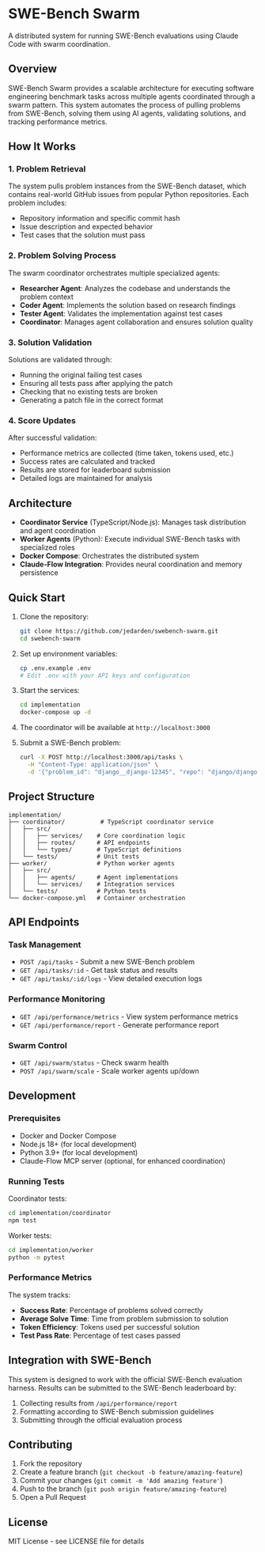 # SWE-Bench Swarm

A distributed system for running SWE-Bench evaluations using Claude Code with swarm coordination.

## Overview

SWE-Bench Swarm provides a scalable architecture for executing software engineering benchmark tasks across multiple agents coordinated through a swarm pattern. This system automates the process of pulling problems from SWE-Bench, solving them using AI agents, validating solutions, and tracking performance metrics.

## How It Works

### 1. Problem Retrieval
The system pulls problem instances from the SWE-Bench dataset, which contains real-world GitHub issues from popular Python repositories. Each problem includes:
- Repository information and specific commit hash
- Issue description and expected behavior
- Test cases that the solution must pass

### 2. Problem Solving Process
The swarm coordinator orchestrates multiple specialized agents:
- **Researcher Agent**: Analyzes the codebase and understands the problem context
- **Coder Agent**: Implements the solution based on research findings
- **Tester Agent**: Validates the implementation against test cases
- **Coordinator**: Manages agent collaboration and ensures solution quality

### 3. Solution Validation
Solutions are validated through:
- Running the original failing test cases
- Ensuring all tests pass after applying the patch
- Checking that no existing tests are broken
- Generating a patch file in the correct format

### 4. Score Updates
After successful validation:
- Performance metrics are collected (time taken, tokens used, etc.)
- Success rates are calculated and tracked
- Results are stored for leaderboard submission
- Detailed logs are maintained for analysis

## Architecture

- **Coordinator Service** (TypeScript/Node.js): Manages task distribution and agent coordination
- **Worker Agents** (Python): Execute individual SWE-Bench tasks with specialized roles
- **Docker Compose**: Orchestrates the distributed system
- **Claude-Flow Integration**: Provides neural coordination and memory persistence

## Quick Start

1. Clone the repository:
   ```bash
   git clone https://github.com/jedarden/swebench-swarm.git
   cd swebench-swarm
   ```

2. Set up environment variables:
   ```bash
   cp .env.example .env
   # Edit .env with your API keys and configuration
   ```

3. Start the services:
   ```bash
   cd implementation
   docker-compose up -d
   ```

4. The coordinator will be available at `http://localhost:3000`

5. Submit a SWE-Bench problem:
   ```bash
   curl -X POST http://localhost:3000/api/tasks \
     -H "Content-Type: application/json" \
     -d '{"problem_id": "django__django-12345", "repo": "django/django"}'
   ```

## Project Structure

```
implementation/
├── coordinator/          # TypeScript coordinator service
│   ├── src/
│   │   ├── services/    # Core coordination logic
│   │   ├── routes/      # API endpoints
│   │   └── types/       # TypeScript definitions
│   └── tests/           # Unit tests
├── worker/              # Python worker agents
│   ├── src/
│   │   ├── agents/      # Agent implementations
│   │   └── services/    # Integration services
│   └── tests/           # Python tests
└── docker-compose.yml   # Container orchestration
```

## API Endpoints

### Task Management
- `POST /api/tasks` - Submit a new SWE-Bench problem
- `GET /api/tasks/:id` - Get task status and results
- `GET /api/tasks/:id/logs` - View detailed execution logs

### Performance Monitoring
- `GET /api/performance/metrics` - View system performance metrics
- `GET /api/performance/report` - Generate performance report

### Swarm Control
- `GET /api/swarm/status` - Check swarm health
- `POST /api/swarm/scale` - Scale worker agents up/down

## Development

### Prerequisites
- Docker and Docker Compose
- Node.js 18+ (for local development)
- Python 3.9+ (for local development)
- Claude-Flow MCP server (optional, for enhanced coordination)

### Running Tests

Coordinator tests:
```bash
cd implementation/coordinator
npm test
```

Worker tests:
```bash
cd implementation/worker
python -m pytest
```

### Performance Metrics

The system tracks:
- **Success Rate**: Percentage of problems solved correctly
- **Average Solve Time**: Time from problem submission to solution
- **Token Efficiency**: Tokens used per successful solution
- **Test Pass Rate**: Percentage of test cases passed

## Integration with SWE-Bench

This system is designed to work with the official SWE-Bench evaluation harness. Results can be submitted to the SWE-Bench leaderboard by:

1. Collecting results from `/api/performance/report`
2. Formatting according to SWE-Bench submission guidelines
3. Submitting through the official evaluation process

## Contributing

1. Fork the repository
2. Create a feature branch (`git checkout -b feature/amazing-feature`)
3. Commit your changes (`git commit -m 'Add amazing feature'`)
4. Push to the branch (`git push origin feature/amazing-feature`)
5. Open a Pull Request

## License

MIT License - see LICENSE file for details